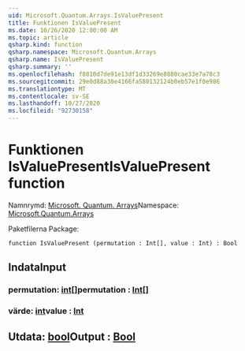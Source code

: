```yaml
---
uid: Microsoft.Quantum.Arrays.IsValuePresent
title: Funktionen IsValuePresent
ms.date: 10/26/2020 12:00:00 AM
ms.topic: article
qsharp.kind: function
qsharp.namespace: Microsoft.Quantum.Arrays
qsharp.name: IsValuePresent
qsharp.summary: ''
ms.openlocfilehash: f8810d7de91e13df1d33269e8880cae33e7a78c3
ms.sourcegitcommit: 29e0d88a30e4166fa580132124b0eb57e1f0e986
ms.translationtype: MT
ms.contentlocale: sv-SE
ms.lasthandoff: 10/27/2020
ms.locfileid: "92730158"
---
```

# <a name="isvaluepresent-function"></a><span data-ttu-id="dbca0-102">Funktionen IsValuePresent</span><span class="sxs-lookup"><span data-stu-id="dbca0-102">IsValuePresent function</span></span>

<span data-ttu-id="dbca0-103">Namnrymd: [Microsoft. Quantum. Arrays](xref:Microsoft.Quantum.Arrays)</span><span class="sxs-lookup"><span data-stu-id="dbca0-103">Namespace: [Microsoft.Quantum.Arrays](xref:Microsoft.Quantum.Arrays)</span></span>

<span data-ttu-id="dbca0-104">Paketfilerna [](https://nuget.org/packages/)</span><span class="sxs-lookup"><span data-stu-id="dbca0-104">Package: [](https://nuget.org/packages/)</span></span>




```qsharp
function IsValuePresent (permutation : Int[], value : Int) : Bool
```


## <a name="input"></a><span data-ttu-id="dbca0-105">Indata</span><span class="sxs-lookup"><span data-stu-id="dbca0-105">Input</span></span>

### <a name="permutation--int"></a><span data-ttu-id="dbca0-106">permutation: [int](xref:microsoft.quantum.lang-ref.int)[]</span><span class="sxs-lookup"><span data-stu-id="dbca0-106">permutation : [Int](xref:microsoft.quantum.lang-ref.int)[]</span></span>




### <a name="value--int"></a><span data-ttu-id="dbca0-107">värde: [int](xref:microsoft.quantum.lang-ref.int)</span><span class="sxs-lookup"><span data-stu-id="dbca0-107">value : [Int](xref:microsoft.quantum.lang-ref.int)</span></span>





## <a name="output--bool"></a><span data-ttu-id="dbca0-108">Utdata: [bool](xref:microsoft.quantum.lang-ref.bool)</span><span class="sxs-lookup"><span data-stu-id="dbca0-108">Output : [Bool](xref:microsoft.quantum.lang-ref.bool)</span></span>

